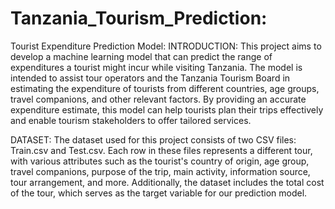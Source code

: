 # Tanzania_Tourism_Prediction:
Tourist Expenditure Prediction Model:
INTRODUCTION:
This project aims to develop a machine learning model that can predict the range of expenditures
a tourist might incur while visiting Tanzania. The model is intended to assist tour operators and
the Tanzania Tourism Board in estimating the expenditure of tourists from different countries,
age groups, travel companions, and other relevant factors. 
By providing an accurate expenditure estimate, this model can help tourists plan their trips 
effectively and enable tourism stakeholders to offer tailored services.

DATASET:
The dataset used for this project consists of two CSV files: Train.csv and Test.csv.
Each row in these files represents a different tour, with various attributes
such as the tourist's country of origin, age group, travel companions,
purpose of the trip, main activity, information source, tour arrangement, and more.
Additionally, the dataset includes the total cost of the tour, which serves as the target variable for our prediction model.
